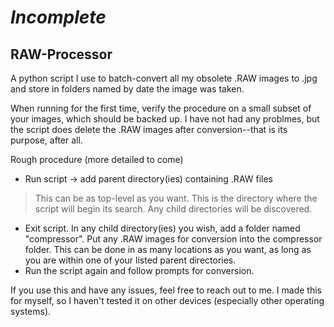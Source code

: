 # ***Incomplete***

## RAW-Processor
A python script I use to batch-convert all my obsolete .RAW images to .jpg and store in folders named by date the image was taken.

When running for the first time, verify the procedure on a small subset of your images, which should be backed up. I have not had any problmes, but the script does delete the .RAW images after conversion--that is its purpose, after all.

Rough procedure (more detailed to come)
- Run script -> add parent directory(ies) containing .RAW files
> This can be as top-level as you want. This is the directory where the script will begin its search. Any child directories will be discovered.
- Exit script. In any child directory(ies) you wish, add a folder named "compressor". Put any .RAW images for conversion into the compressor folder. This can be done in as many locations as you want, as long as you are within one of your listed parent directories.
- Run the script again and follow prompts for conversion.

If you use this and have any issues, feel free to reach out to me. I made this for myself, so I haven't tested it on other devices (especially other operating systems).

